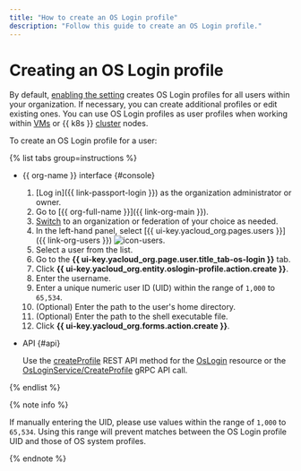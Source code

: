 ```yaml
---
title: "How to create an OS Login profile"
description: "Follow this guide to create an OS Login profile."
---
```


# Creating an OS Login profile

By default, [enabling the setting](./os-login-access.md) creates OS Login profiles for all users within your organization. If necessary, you can create additional profiles or edit existing ones. You can use OS Login profiles as user profiles when working within [VMs](../../compute/concepts/vm.md) or {{ k8s }} [cluster](../../managed-kubernetes/concepts/index.md#kubernetes-cluster) nodes.

To create an OS Login profile for a user:

{% list tabs group=instructions %}

- {{ org-name }} interface {#console}

  1. [Log in]({{ link-passport-login }}) as the organization administrator or owner.
  1. Go to [{{ org-full-name }}]({{ link-org-main }}).
  1. [Switch](./manage-organizations.md#switch-to-another-org) to an organization or federation of your choice as needed.
  1. In the left-hand panel, select [{{ ui-key.yacloud_org.pages.users }}]({{ link-org-users }}) ![icon-users](../../_assets/console-icons/person.svg).
  1. Select a user from the list.
  1. Go to the **{{ ui-key.yacloud_org.page.user.title_tab-os-login }}** tab.
  1. Click **{{ ui-key.yacloud_org.entity.oslogin-profile.action.create }}**.
  1. Enter the username.
  1. Enter a unique numeric user ID (UID) within the range of `1,000` to `65,534`.
  1. (Optional) Enter the path to the user's home directory.
  1. (Optional) Enter the path to the shell executable file.
  1. Click **{{ ui-key.yacloud_org.forms.action.create }}**.

- API {#api}

  Use the [createProfile](../../organization/api-ref/OsLogin/createProfile.md) REST API method for the [OsLogin](../../organization/api-ref/OsLogin/index.md) resource or the [OsLoginService/CreateProfile](../../organization/api-ref/grpc/os_login_service.md#CreateProfile) gRPC API call.

{% endlist %}

{% note info %}

If manually entering the UID, please use values within the range of `1,000` to `65,534`. Using this range will prevent matches between the OS Login profile UID and those of OS system profiles.

{% endnote %}